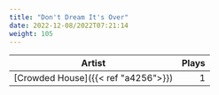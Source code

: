 ```yaml
---
title: "Don't Dream It's Over"
date: 2022-12-08/2022T07:21:14
weight: 105
---
```




 Artist | Plays 
----- | -----:
[Crowded House]({{< ref "a4256">}}) | 1
